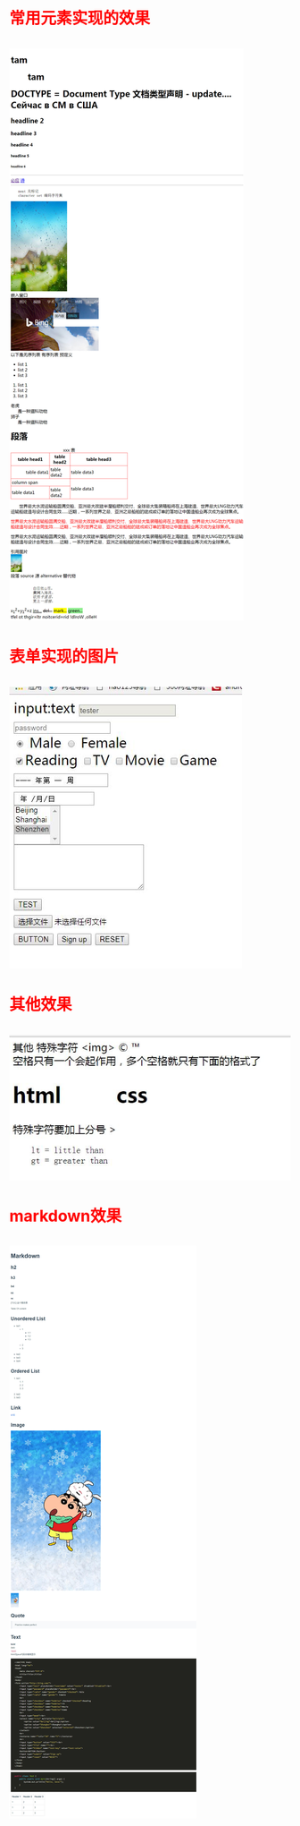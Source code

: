 
<h1 style="color:#f00;">常用元素实现的效果</h1> <br>
<img src="img/index.jpg" title="常用元素实现的效果"><br>

<h1 style="color:#f00;">表单实现的图片</h1> <br>
<img src="img/form.jpg" title="表单实现的图片"><br>

<h1 style="color:#f00;">其他效果</h1><br>
<img src="img/qita.jpg"  title="其他效果"> <br>

<h1 style="color:#f00;">markdown效果</h1> <br>
<img src="img/markdown.jpg"  title="markdown效果"> <br>

